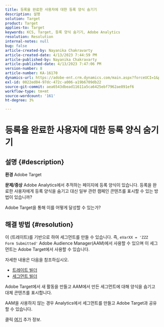 ```yaml
---
title: 등록을 완료한 사용자에 대한 등록 양식 숨기기
description: 설명
solution: Target
product: Target
applies-to: Target
keywords: KCS, Target, 등록 양식 숨기기, Adobe Analytics
resolution: Resolution
internal-notes: null
bug: false
article-created-by: Nayanika Chakravarty
article-created-date: 4/13/2023 7:44:59 PM
article-published-by: Nayanika Chakravarty
article-published-date: 4/13/2023 7:47:06 PM
version-number: 8
article-number: KA-16170
dynamics-url: https://adobe-ent.crm.dynamics.com/main.aspx?forceUCI=1&pagetype=entityrecord&etn=knowledgearticle&id=40db9ca7-33da-ed11-a7c7-6045bd0067ea
exl-id: 0022ed04-97dc-472c-a006-a19b6709db22
source-git-commit: aea6543dbead11611a5ca6425ebf7962ae891ef6
workflow-type: tm+mt
source-wordcount: '161'
ht-degree: 3%

---
```


# 등록을 완료한 사용자에 대한 등록 양식 숨기기

## 설명 {#description}

<b>환경</b>
Adobe Target

<b>문제/증상</b>
Adobe Analytics에서 추적하는 페이지에 등록 양식이 있습니다. 등록을 완료한 사용자에게 등록 양식을 숨기고 대신 일부 관련 캠페인 콘텐츠를 표시할 수 있는 방법이 있습니까?

Adobe Target을 통해 이를 어떻게 달성할 수 있는가?


## 해결 방법 {#resolution}


이 (트레이트)를 기반으로 하여 세그먼트를 만들 수 있습니다. 즉, `eVarXX = 'ZZZ Form Submitted'` Adobe Audience Manager(AAM)에서 사용할 수 있으며 이 세그먼트는 Adobe Target에서 사용할 수 있습니다.

자세한 내용은 다음을 참조하십시오.

- [트레이트 빌더](https://experienceleague.adobe.com/docs/audience-manager/user-guide/features/traits/trait-builder/about-trait-builder.html?lang=en)
- [세그먼트 빌더](https://experienceleague.adobe.com/docs/audience-manager/user-guide/features/segments/segment-builder.html?lang=en)


Adobe Target에서 새 활동을 만들고 AAM에서 만든 세그먼트에 대해 양식을 숨기고 대체 콘텐츠를 표시합니다.

AAM을 사용하지 않는 경우 Analytics에서 세그먼트를 만들고 Adobe Target과 공유할 수 있습니다.

클릭 [여기](https://experienceleague.adobe.com/docs/analytics/components/segmentation/segmentation-workflow/seg-publish.html?lang=en) 추가 정보.

